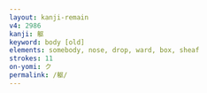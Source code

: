 ```yaml
---
layout: kanji-remain
v4: 2986
kanji: 躯
keyword: body [old]
elements: somebody, nose, drop, ward, box, sheaf
strokes: 11
on-yomi: ク
permalink: /躯/
---
```






